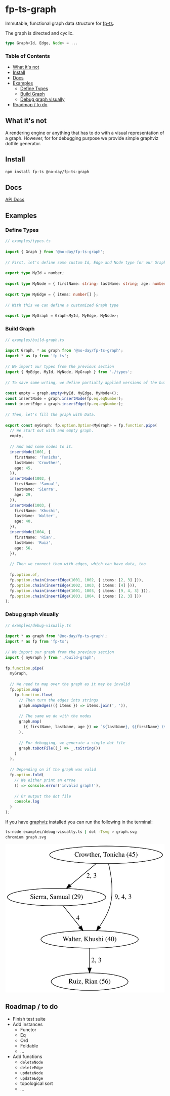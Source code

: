 # fp-ts-graph

Immutable, functional graph data structure for [fp-ts](https://github.com/gcanti/fp-ts).

The graph is directed and cyclic.

```ts
type Graph<Id, Edge, Node> = ...
```

### Table of Contents

<!-- START doctoc generated TOC please keep comment here to allow auto update -->
<!-- DON'T EDIT THIS SECTION, INSTEAD RE-RUN doctoc TO UPDATE -->

- [What it's not](#what-its-not)
- [Install](#install)
- [Docs](#docs)
- [Examples](#examples)
  - [Define Types](#define-types)
  - [Build Graph](#build-graph)
  - [Debug graph visually](#debug-graph-visually)
- [Roadmap / to do](#roadmap--to-do)

<!-- END doctoc generated TOC please keep comment here to allow auto update -->

## What it's not

A rendering engine or anything that has to do with a visual representation of a graph. However, for for debugging purpose we provide simple graphviz dotfile generator.

## Install

```bash
npm install fp-ts @no-day/fp-ts-graph
```

## Docs

[API Docs](https://no-day.github.io/fp-ts-graph/modules/index.ts.html)

## Examples

### Define Types

```ts
// examples/types.ts

import { Graph } from '@no-day/fp-ts-graph';

// First, let's define some custom Id, Edge and Node type for our Graph

export type MyId = number;

export type MyNode = { firstName: string; lastName: string; age: number };

export type MyEdge = { items: number[] };

// With this we can define a customized Graph type

export type MyGraph = Graph<MyId, MyEdge, MyNode>;
```

### Build Graph

```ts
// examples/build-graph.ts

import Graph, * as graph from '@no-day/fp-ts-graph';
import * as fp from 'fp-ts';

// We import our types from the previous section
import { MyEdge, MyId, MyNode, MyGraph } from './types';

// To save some wrting, we define partially applied versions of the builder functions

const empty = graph.empty<MyId, MyEdge, MyNode>();
const insertNode = graph.insertNode(fp.eq.eqNumber);
const insertEdge = graph.insertEdge(fp.eq.eqNumber);

// Then, let's fill the graph with Data.

export const myGraph: fp.option.Option<MyGraph> = fp.function.pipe(
  // We start out with and empty graph.
  empty,

  // And add some nodes to it.
  insertNode(1001, {
    firstName: 'Tonicha',
    lastName: 'Crowther',
    age: 45,
  }),
  insertNode(1002, {
    firstName: 'Samual',
    lastName: 'Sierra',
    age: 29,
  }),
  insertNode(1003, {
    firstName: 'Khushi',
    lastName: 'Walter',
    age: 40,
  }),
  insertNode(1004, {
    firstName: 'Rian',
    lastName: 'Ruiz',
    age: 56,
  }),

  // Then we connect them with edges, which can have data, too

  fp.option.of,
  fp.option.chain(insertEdge(1001, 1002, { items: [2, 3] })),
  fp.option.chain(insertEdge(1002, 1003, { items: [4] })),
  fp.option.chain(insertEdge(1001, 1003, { items: [9, 4, 3] })),
  fp.option.chain(insertEdge(1003, 1004, { items: [2, 3] }))
);
```

### Debug graph visually

```ts
// examples/debug-visually.ts

import * as graph from '@no-day/fp-ts-graph';
import * as fp from 'fp-ts';

// We import our graph from the previous section
import { myGraph } from './build-graph';

fp.function.pipe(
  myGraph,

  // We need to map over the graph as it may be invalid
  fp.option.map(
    fp.function.flow(
      // Then turn the edges into strings
      graph.mapEdges(({ items }) => items.join(', ')),

      // The same we do with the nodes
      graph.map(
        ({ firstName, lastName, age }) => `${lastName}, ${firstName} (${age})`
      ),

      // For debugging, we generate a simple dot file
      graph.toDotFile((_) => _.toString())
    )
  ),

  // Depending on if the graph was valid
  fp.option.fold(
    // We either print an erroe
    () => console.error('invalid graph!'),

    // Or output the dot file
    console.log
  )
);
```

If you have [graphviz](https://graphviz.org) installed you can run the following in the terminal:

```bash
ts-node examples/debug-visually.ts | dot -Tsvg > graph.svg
chromium graph.svg
```

<img src="./graph.svg"/>

## Roadmap / to do

- Finish test suite
- Add instances
  - Functor
  - Eq
  - Ord
  - Foldable
  - ...
- Add functions
  - `deleteNode`
  - `deleteEdge`
  - `updateNode`
  - `updateEdge`
  - topological sort
  - ...
